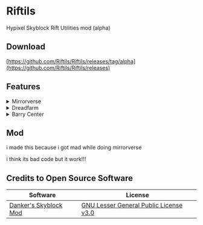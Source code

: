 # Riftils

Hypixel Skyblock Rift Utilities mod (alpha)

## Download

[https://github.com/Riftils/Riftils/releases/tag/alpha](https://github.com/Riftils/Riftils/releases)

## Features

</details><details><summary>Mirrorverse</summary>
  
  ##### Lava
  - Render outlines on real stone 
  ##### Craft axe
  - Render entities in mirror
  ##### Fake block
  - Render outlines on real blocks
  ##### Jump
  - Render outlines on invisible blocks
  - Render original block
  <img src="https://github.com/Riftils/Riftils/assets/134161899/617dbc1a-db6c-4f63-8700-8d662c45fe49" width="640" height="360">
  
</details><details><summary>Dreadfarm</summary>
  
  - Outline on red mushroom
  
</details><details><summary>Barry Center</summary>
  
  - Show real answer
  
</details>

## Mod

i made this because i got mad while doing mirrorverse

i think its bad code but it work!!!

## Credits to Open Source Software

Software | License
------------ | -------------
[Danker's Skyblock Mod](https://github.com/bowser0000/SkyblockMod) | [GNU Lesser General Public License v3.0](https://github.com/bowser0000/SkyblockMod/blob/master/COPYING)
